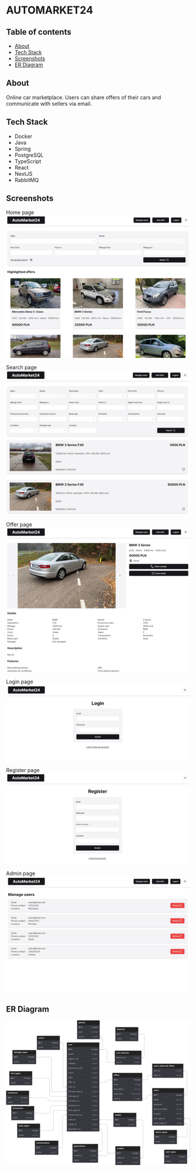 # AUTOMARKET24

## Table of contents
- [About](#about)
- [Tech Stack](#tech-stack)
- [Screenshots](#screenshots)
- [ER Diagram](#er-diagram)

## About
Online car marketplace.
Users can share offers of their cars and communicate with sellers via email.

## Tech Stack
- Docker
- Java
- Spring
- PostgreSQL
- TypeScript
- React
- NextJS
- RabbitMQ

## Screenshots
Home page
![home-page](/docs-images/home-page.JPG)

Search page
![search-page](/docs-images/search-page.JPG)

Offer page
![offer-page](/docs-images/offer-page.JPG)

Login page
![login-page](/docs-images/login-page.JPG)

Register page
![register-page](/docs-images/register-page.JPG)

Admin page
![admin-page](/docs-images/admin-page.JPG)

## ER Diagram
![er-diagram](/docs-images/database-schema.svg)